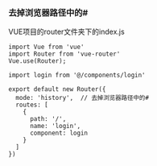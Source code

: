 

### 去掉浏览器路径中的#

VUE项目的router文件夹下的index.js
```text
import Vue from 'vue'
import Router from 'vue-router'
Vue.use(Router);

import login from '@/components/login'

export default new Router({
  mode: 'history',  // 去掉浏览器路径中的#
  routes: [
    {
      path: '/',
      name: 'login',
      component: login
    }
  ]
})
```
